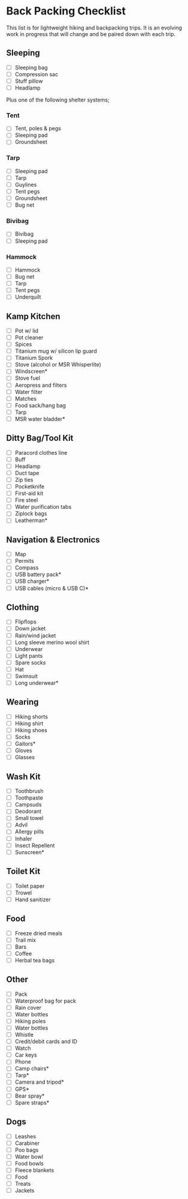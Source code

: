 # Back Packing Checklist

This list is for lightweight hiking and backpacking trips. It is an evolving
work in progress that will change and be paired down with each trip.

## Sleeping

- [ ] Sleeping bag
- [ ] Compression sac
- [ ] Stuff pillow
- [ ] Headlamp

Plus one of the following shelter systems;

### Tent

- [ ] Tent, poles & pegs
- [ ] Sleeping pad
- [ ] Groundsheet

### Tarp

- [ ] Sleeping pad
- [ ] Tarp
- [ ] Guylines
- [ ] Tent pegs
- [ ] Groundsheet
- [ ] Bug net

### Bivibag

- [ ] Bivibag
- [ ] Sleeping pad

### Hammock

- [ ] Hammock
- [ ] Bug net
- [ ] Tarp
- [ ] Tent pegs
- [ ] Underquilt

## Kamp Kitchen

- [ ] Pot w/ lid
- [ ] Pot cleaner
- [ ] Spices
- [ ] Titanium mug w/ silicon lip guard
- [ ] Titanium Spork
- [ ] Stove (alcohol or MSR Whisperlite)
- [ ] Windscreen*
- [ ] Stove fuel
- [ ] Aeropress and filters
- [ ] Water filter
- [ ] Matches
- [ ] Food sack/hang bag
- [ ] Tarp
- [ ] MSR water bladder*

## Ditty Bag/Tool Kit

- [ ] Paracord clothes line
- [ ] Buff
- [ ] Headlamp
- [ ] Duct tape
- [ ] Zip ties
- [ ] Pocketknife
- [ ] First-aid kit
- [ ] Fire steel
- [ ] Water purification tabs
- [ ] Ziplock bags
- [ ] Leatherman*

## Navigation & Electronics

- [ ] Map
- [ ] Permits
- [ ] Compass
- [ ] USB battery pack*
- [ ] USB charger*
- [ ] USB cables (micro & USB C)*

## Clothing

- [ ] Flipflops
- [ ] Down jacket
- [ ] Rain/wind jacket
- [ ] Long sleeve merino wool shirt
- [ ] Underwear
- [ ] Light pants
- [ ] Spare socks
- [ ] Hat
- [ ] Swimsuit
- [ ] Long underwear*

## Wearing

- [ ] Hiking shorts
- [ ] Hiking shirt
- [ ] Hiking shoes
- [ ] Socks
- [ ] Gaitors*
- [ ] Gloves
- [ ] Glasses

## Wash Kit

- [ ] Toothbrush
- [ ] Toothpaste
- [ ] Campsuds
- [ ] Deodorant
- [ ] Small towel
- [ ] Advil
- [ ] Allergy pills
- [ ] Inhaler
- [ ] Insect Repellent
- [ ] Sunscreen*

## Toilet Kit

- [ ] Toilet paper
- [ ] Trowel
- [ ] Hand sanitizer

## Food

- [ ] Freeze dried meals
- [ ] Trail mix
- [ ] Bars
- [ ] Coffee
- [ ] Herbal tea bags

## Other

- [ ] Pack
- [ ] Waterproof bag for pack
- [ ] Rain cover
- [ ] Water bottles
- [ ] Hiking poles
- [ ] Water bottles
- [ ] Whistle
- [ ] Credit/debit cards and ID
- [ ] Watch
- [ ] Car keys
- [ ] Phone
- [ ] Camp chairs*
- [ ] Tarp*
- [ ] Camera and tripod*
- [ ] GPS*
- [ ] Bear spray*
- [ ] Spare straps*

## Dogs

- [ ] Leashes
- [ ] Carabiner
- [ ] Poo bags
- [ ] Water bowl
- [ ] Food bowls
- [ ] Fleece blankets
- [ ] Food
- [ ] Treats
- [ ] Jackets